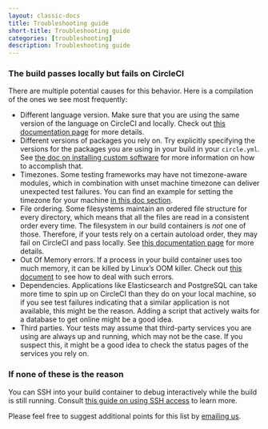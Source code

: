 ```yaml
---
layout: classic-docs
title: Troubleshooting guide
short-title: Troubleshooting guide
categories: [troubleshooting]
description: Troubleshooting guide
---
```


### The build passes locally but fails on CircleCI

There are multiple potential causes for this behavior. Here is a
compilation of the ones we see most frequently:

- Different language version. Make sure that you are using the same
  version of the language on CircleCI and locally. Check out
  [this documentation
  page]({{site.baseurl}}/configuration/#ruby-version) for more
  details.
- Different versions of packages you rely on. Try explicitly specifying
  the versions for the packages you are using in your build in your
  `circle.yml`. See [the doc on installing custom
  software]({{site.baseurl}}/installing-custom-software/) for more
  information on how to accomplish that.
- Timezones. Some testing frameworks may have not timezone-aware
  modules, which in combination with unset machine timezone can deliver
  unexpected test failures. You can find an example for setting the
  timezone for your machine [in this doc
  section]({{site.baseurl}}/configuration/#machine).
- File ordering. Some filesystems maintain an ordered file structure for
  every directory, which means that all the files are read in a
  consistent order every time. The filesystem in our build containers is
  _not_ one of those. Therefore, if your tests rely on a certain autoload order,
  they may fail on CircleCI and pass locally. See [this documentation
  page]({{site.baseurl}}/file-ordering/) for more details.
- Out Of Memory errors. If a process in your build container uses too
  much memory, it can be killed by Linux’s OOM
  killer. Check out [this document]({{site.baseurl}}/oom/) to
  see how to deal with such errors.
- Dependencies. Applications like Elasticsearch and PostgreSQL
  can take more time to spin up on CircleCI than they do on your local
  machine, so if you see test failures indicating that a similar
  application is not available, this might be the reason. Adding a script
  that actively waits for a database to get online might be a good idea.
- Third parties. Your tests may assume that third-party services you are
  using are always up and running, which may not be the case. If you
  suspect this, it might be a good idea to check the status pages of the
  services you rely on.

### If none of these is the reason
You can SSH into your build container to debug interactively
while the build is still running. Consult [this guide on using SSH
access]({{site.baseurl}}/ssh-build/) to learn more.

Please feel free to suggest additional points for this list by [emailing
us](mailto:support@circleci.com).
